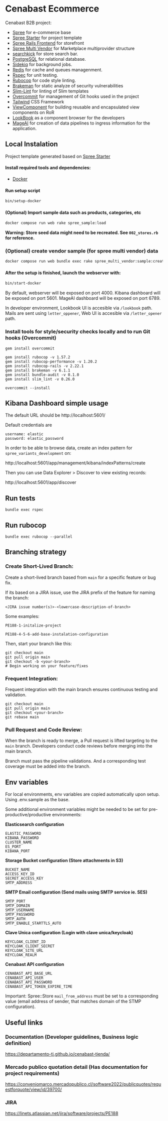 # Cenabast Ecommerce

Cenabast B2B project:

* [Spree](https://github.com/spree/spree) for e-commerce base
* [Spree Starter](https://github.com/spree/spree_starter) for project template
* [Spree Rails Frontend](https://github.com/spree/spree_rails_frontend) for storefront
* [Spree Multi Vendor](https://github.com/spree-contrib/spree_multi_vendor) for Marketplace multiprovider structure
* [searchkick](https://github.com/ankane/searchkick) for store search bar.
* [PostgreSQL](https://www.postgresql.org/) for relational database.
* [Sidekiq](https://github.com/sidekiq/sidekiq) for background jobs.
* [Redis](https://redis.io/) for cache and queues managenment.
* [Rspec](https://rspec.info/) for unit testing.
* [Rubocop](https://github.com/rubocop/rubocop) for code style linting.
* [Brakeman](https://github.com/presidentbeef/brakeman) for static analyze of security vulnerabilities
* [Slim-Lint](https://github.com/sds/slim-lint) for linting of Slim templates
* [Overcommit](https://github.com/sds/overcommit) for management of Git hooks used in the project
* [Tailwind](https://github.com/rails/tailwindcss-rails) CSS Framework
* [ViewComponent](https://github.com/viewcomponent/view_component) for building reusable and encapsulated view components on RoR
* [LookBook](https://github.com/ViewComponent/lookbook) as a component browser for the developers
* [MageAI](mage.ai) for creation of data pipelines to ingress information for the application.

## Local Instalation

Project template generated based on [Spree Starter](https://github.com/spree/spree_starter)

#### Install required tools and dependencies:

* [Docker](https://www.docker.com/community-edition#/download)

#### Run setup script

```bash
bin/setup-docker
```

#### (Optional) Import sample data such as products, categories, etc

```bash
docker compose run web rake spree_sample:load
```

**Warning: Store seed data might need to be recreated. See `002_stores.rb` for reference.**

### (Optional) create vendor sample (for spree multi vendor) data

```bash
docker compose run web bundle exec rake spree_multi_vendor:sample:create
```

#### After the setup is finished, launch the webserver with:

```bash
bin/start-docker
```

By default, webserver will be exposed on port 4000.
Kibana dashboard will be exposed on port 5601.
MageAI dashboard will be exposed on port 6789.

In developer environment, Lookbook UI is accesible via `/lookbook` path.
Mails are sent using `letter_oppener`, Web UI is accesible via `/letter_opener` path.

### Install tools for style/security checks locally and to run Git hooks (Overcommit)

```
gem install overcommit

gem install rubocop -v 1.57.2
gem install rubocop-performance -v 1.20.2
gem install rubocop-rails -v 2.22.1
gem install brakeman -v 6.1.1
gem install bundle-audit -v 0.1.0
gem install slim_lint -v 0.26.0

overcommit --install
```

## Kibana Dashboard simple usage

The default URL should be
http://localhost:5601/

Default credentials are

```
username: elastic
password: elastic_password
```

In order to be able to browse data, create an index pattern for `spree_variants_development` on:

http://localhost:5601/app/management/kibana/indexPatterns/create

Then you can use Data Explorer > Discover to view existing records:

http://localhost:5601/app/discover

## Run tests

```
bundle exec rspec
```

## Run rubocop

```
bundle exec rubocop --parallel
```

## Branching strategy

### Create Short-Lived Branch:

Create a short-lived branch based from `main` for a specific feature or bug fix.

If its based on a JIRA issue, use the JIRA prefix of the feature for naming the branch:

```
<JIRA issue number(s)>-<lowercase-description-of-branch>
```

Some examples:
```
PE188-1-initalize-project

PE188-4-5-6-add-base-instalation-configuration
```

Then, start your branch like this:
```
git checkout main
git pull origin main
git checkout -b <your-branch>
# Begin working on your feature/fixes
```

### Frequent Integration:

Frequent integration with the main branch ensures continuous testing and validation.

```
git checkout main
git pull origin main
git checkout <your-branch>
git rebase main
```

### Pull Request and Code Review:

When the branch is ready to merge, a Pull request is lifted targeting to the `main` branch.
Developers conduct code reviews before merging into the main branch.

Branch must pass the pipeline validations.
And a corresponding test coverage must be added into the branch.

## Env variables

For local environments, env variables are copied automatically upon setup. Using .env.sample as the base.

Some additional environment variables might be needed to be set for pre-productive/productive environments:

**Elasticsearch configuration**
```
ELASTIC_PASSWORD
KIBANA_PASSWORD
CLUSTER_NAME
ES_PORT
KIBANA_PORT
```

**Storage Bucket configuration (Store attachments in S3)**
```
BUCKET_NAME
ACCESS_KEY_ID
SECRET_ACCESS_KEY
SMTP_ADDRESS
```

**SMTP Email configuration (Send mails using SMTP service ie. SES)**
```
SMTP_PORT
SMTP_DOMAIN
SMTP_USERNAME
SMTP_PASSWORD
SMTP_AUTH
SMTP_ENABLE_STARTTLS_AUTO
```

**Clave Unica configuration (Login with clave unica/keycloak)**
```
KEYCLOAK_CLIENT_ID
KEYCLOAK_CLIENT_SECRET
KEYCLOAK_SITE_URL
KEYCLOAK_REALM
```

**Cenabast API configuration**
```
CENABAST_API_BASE_URL
CENABAST_API_USER
CENABAST_API_PASSWORD
CENABAST_API_TOKEN_EXPIRE_TIME
```

Important: Spree::Store `mail_from_address` must be set to a corresponding value (email address of sender, that matches domain of the STMP configuration).

## Useful links

### Documentation (Developer guidelines, Business logic definition)
https://departamento-ti.github.io/cenabast-tienda/

### Mercado publico quotation detail (Has documentation for project requirements)
https://conveniomarco.mercadopublico.cl/software2022/publicquotes/requestforquote/view/id/39700/

### JIRA
https://linets.atlassian.net/jira/software/projects/PE188
